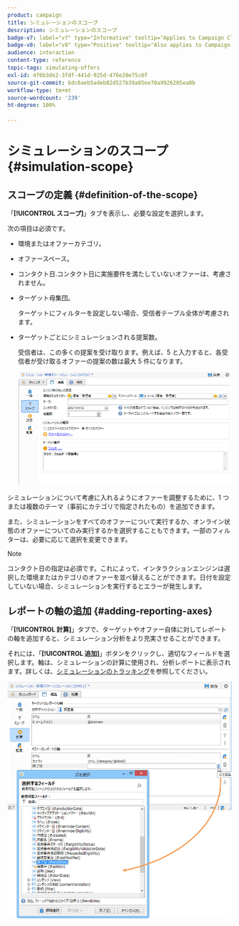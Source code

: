 ```yaml
---
product: campaign
title: シミュレーションのスコープ
description: シミュレーションのスコープ
badge-v7: label="v7" type="Informative" tooltip="Applies to Campaign Classic v7"
badge-v8: label="v8" type="Positive" tooltip="Also applies to Campaign v8"
audience: interaction
content-type: reference
topic-tags: simulating-offers
exl-id: 4f6b3de2-3fdf-441d-925d-476e20e75c6f
source-git-commit: 6dc6aeb5adeb82d527b39a05ee70a9926205ea0b
workflow-type: tm+mt
source-wordcount: '239'
ht-degree: 100%

---
```


# シミュレーションのスコープ{#simulation-scope}



## スコープの定義 {#definition-of-the-scope}

「**[!UICONTROL スコープ]**」タブを表示し、必要な設定を選択します。

次の項目は必須です。

* 環境またはオファーカテゴリ。
* オファースペース。
* コンタクト日.コンタクト日に実施要件を満たしていないオファーは、考慮されません。
* ターゲット母集団。

  ターゲットにフィルターを設定しない場合、受信者テーブル全体が考慮されます。

* ターゲットごとにシミュレーションされる提案数。

  受信者は、この多くの提案を受け取ります。例えば、5 と入力すると、各受信者が受け取るオファーの提案の数は最大 5 件になります。

  ![](assets/offer_simulation_009.png)

シミュレーションについて考慮に入れるようにオファーを調整するために、1 つまたは複数のテーマ（事前にカテゴリで指定されたもの）を追加できます。

また、シミュレーションをすべてのオファーについて実行するか、オンライン状態のオファーについてのみ実行するかを選択することもできます。一部のフィルターは、必要に応じて選択を変更できます。

>[!NOTE]
>
>コンタクト日の指定は必須です。これによって、インタラクションエンジンは選択した環境またはカテゴリのオファーを並べ替えることができます。日付を設定していない場合、シミュレーションを実行するとエラーが発生します。

## レポートの軸の追加 {#adding-reporting-axes}

「**[!UICONTROL 計算]**」タブで、ターゲットやオファー自体に対してレポートの軸を追加すると、シミュレーション分析をより充実させることができます。

それには、「**[!UICONTROL 追加]**」ボタンをクリックし、適切なフィールドを選択します。軸は、シミュレーションの計算に使用され、分析レポートに表示されます。詳しくは、[シミュレーションのトラッキング](../../interaction/using/simulation-tracking.md)を参照してください。

![](assets/offer_simulation_011.png)

